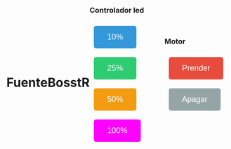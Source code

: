 # FuenteBosstR
<html lang="en">

  
  
<meta charset="UTF-8">
  
  
<meta name="viewport" content="width=device-width, initial-scale=1.0">
  
 
<title>Botones</title>
  
  
<style>
    body {
      display: flex;
      justify-content: center;
      align-items: center;
      height: 100vh;
      margin: 0;
    }

    .container {
      text-align: center;
    }

    button {
      margin: 10px;
      padding: 15px 30px;
      font-size: 18px;
      cursor: pointer;
      border: none;
      border-radius: 5px;
    }

    button:active {
      transform: translateY(2px);
    }

    #btn10 {
      background-color: #3498db;
      color: white;
    }

    #btn25 {
      background-color: #2ecc71;
      color: white;
    }

    #btn50 {
      background-color: #f39c12;
      color: white;
    }
     #btn100 {
      background-color: #ff00ff;
      color: white;
    }
    #btnOn {
      background-color: #e74c3c;
      color: white;
    }

    #btnOff {
      background-color: #95a5a6;
      color: white;
    }
  </style>


<h3> Controlador led 
 
 <button id="btn10">10%</button>
    <button id="btn25">25%</button>
    <button id="btn50">50%</button>
    <button id="btn100">100%</button>
  
 <h3> Motor   
 
   <button id="btnOn">Prender</button>
     <button id="btnOff">Apagar</button>
  
  

